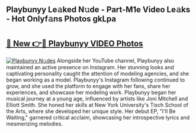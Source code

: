 ## Playbunyy Le𝚊ked N𝚞de - Part-M1e Video Le𝚊ks - Hot Onlyf𝚊ns Photos gkLpa

# <h2><a href="http://ab35810.deff.icu/?id=Playbunyy">🔗 New 👉🔴 Playbunyy VIDEO Photos</a></h2>

[![Playbunyy N𝚞des](https://i.imgur.com/rIISA9y.gif)](http://ab35810.deff.icu/?id=Playbunyy)
Alongside her YouTube channel, Playbunyy also maintained an active presence on Instagram. Her stunning looks and captivating personality caught the attention of modeling agencies, and she began working as a model. Playbunyy's Instagram following continued to grow, and she used the platform to engage with her fans, share her experiences, and showcase her modeling work. Playbunyy began her musical journey at a young age, influenced by artists like Joni Mitchell and Elliott Smith. She honed her skills at New York University's Tisch School of the Arts, where she developed her unique style. Her debut EP, "I'll Be Waiting," garnered critical acclaim, showcasing her introspective lyrics and mesmerizing melodies.
